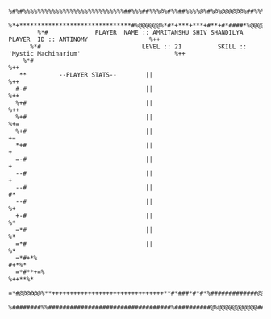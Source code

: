                 %#%#%%%%%%%%%%%%%%%%%%%%%%%%%%%%##%%%##%%%@%#%%##%%%%@%#%@%@@@@@@%##%%%%%%#%%%%%%%%%%%%%%%%%%%%%%%%%%%##%
              %*+*******************************#%@@@@@@%*#*+***+***+#**+#*####*%@@@@@@@@#****************************+*+
            %*#             PLAYER  NAME :: AMRITANSHU SHIV SHANDILYA          PLAYER  ID :: ANTINOMY                 %++
          %*#                            LEVEL :: 21          SKILL ::  'Mystic Machinarium'                          %++
        %*#                                                                                                          %++
       **         --PLAYER STATS--        ||                                                                          %++
      #-#                                 ||                                                                          %++
      %+#                                 ||                                                                          %++
      %+#                                 ||                                                                          %+=
      %+#                                 ||                                                                           +=
      *+#                                 ||                                                                            +
      =-#                                 ||                                                                            +
      --#                                 ||                                                                            +
      --#                                 ||                                                                           #*
      --#                                 ||                                                                           %+
      +-#                                 ||                                                                           %*
      =*#                                 ||                                                                           %*
      =*#                                 ||                                                                           %*
      =*#+*%                                                                                                        #+*%*
      =*#**+=%                                                                                                    %++**%*
      =*#@@@@@@%**+++++++++++++++++++++++++++++++**#*###*#*#*%#############@@@@@@@@@@@@@@**#**#**#**#**#**#**#**#**#**#
      %########%%##################################%##########@%@@@@@@@@@@@############################%%#%@#%@%%@%%
